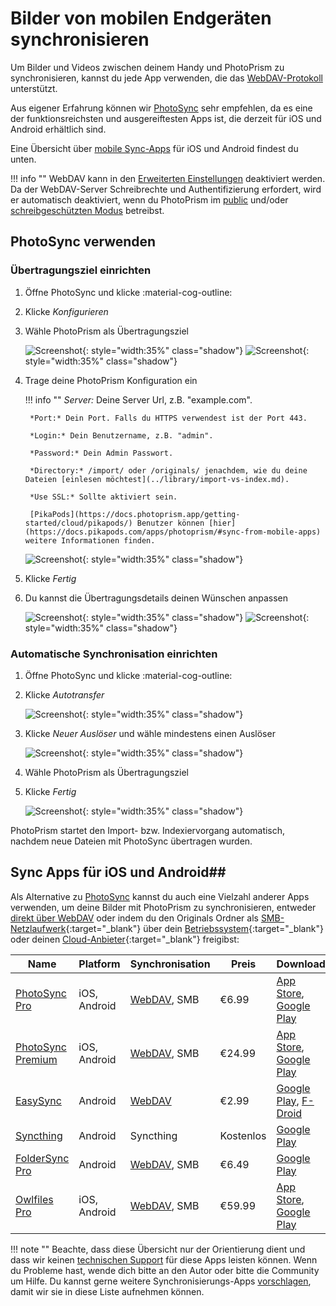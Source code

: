 # Bilder von mobilen Endgeräten synchronisieren #

Um Bilder und Videos zwischen deinem Handy und PhotoPrism zu synchronisieren, kannst du jede App verwenden, die das [WebDAV-Protokoll](./webdav.md) unterstützt.

Aus eigener Erfahrung können wir [PhotoSync](https://link.photoprism.app/photosync) sehr empfehlen, da es eine der funktionsreichsten und ausgereiftesten Apps ist, die derzeit für iOS und Android erhältlich sind.

Eine Übersicht über [mobile Sync-Apps](#sync-apps-fur-ios-und-android) für iOS und Android findest du unten.


!!! info ""
    WebDAV kann in den [Erweiterten Einstellungen](../settings/advanced.md) deaktiviert werden.
    Da der WebDAV-Server Schreibrechte und Authentifizierung erfordert, wird er automatisch deaktiviert, wenn du PhotoPrism im [public](https://docs.photoprism.app/getting-started/config-options/#authentication) und/oder [schreibgeschützten Modus](https://docs.photoprism.app/getting-started/config-options/#feature-flags) betreibst.

## PhotoSync verwenden ##

### Übertragungsziel einrichten ###

1. Öffne PhotoSync und klicke :material-cog-outline:
2. Klicke *Konfigurieren*
3. Wähle PhotoPrism als Übertragungsziel

      ![Screenshot](img/photosync-1.jpg){: style="width:35%" class="shadow"}
      ![Screenshot](img/photosync-2.jpg){: style="width:35%" class="shadow"}
   
4. Trage deine PhotoPrism Konfiguration ein

    !!! info ""
        *Server:* Deine Server Url, z.B. "example.com".

        *Port:* Dein Port. Falls du HTTPS verwendest ist der Port 443.

        *Login:* Dein Benutzername, z.B. "admin".
        
        *Password:* Dein Admin Passwort.

        *Directory:* /import/ oder /originals/ jenachdem, wie du deine Dateien [einlesen möchtest](../library/import-vs-index.md).
        
        *Use SSL:* Sollte aktiviert sein.

        [PikaPods](https://docs.photoprism.app/getting-started/cloud/pikapods/) Benutzer können [hier](https://docs.pikapods.com/apps/photoprism/#sync-from-mobile-apps) weitere Informationen finden. 

      ![Screenshot](img/photosync-3.jpg){: style="width:35%" class="shadow"}

5. Klicke *Fertig*
6. Du kannst die Übertragungsdetails deinen Wünschen anpassen
   
      ![Screenshot](img/photosync-4.jpg){: style="width:35%" class="shadow"}
      ![Screenshot](img/photosync-5.jpg){: style="width:35%" class="shadow"}
   
### Automatische Synchronisation einrichten ###
1. Öffne PhotoSync und klicke :material-cog-outline:
2. Klicke *Autotransfer*

      ![Screenshot](img/photosync-1.jpg){: style="width:35%" class="shadow"}

3. Klicke *Neuer Auslöser* und wähle mindestens einen Auslöser
   
      ![Screenshot](img/photosync-6.jpg){: style="width:35%" class="shadow"}
   
4. Wähle PhotoPrism als Übertragungsziel
5. Klicke *Fertig*

      ![Screenshot](img/photosync-7.jpg){: style="width:35%" class="shadow"}

PhotoPrism startet den Import- bzw. Indexiervorgang automatisch, nachdem neue Dateien mit PhotoSync übertragen wurden.

## Sync Apps für iOS und Android##
Als Alternative zu [PhotoSync](https://link.photoprism.app/photosync) kannst du auch eine Vielzahl anderer Apps verwenden, um deine Bilder mit PhotoPrism zu synchronisieren, entweder [direkt über WebDAV](./webdav.md#server-url) oder indem du den Originals Ordner als [SMB-Netzlaufwerk](https://ubuntu.com/server/docs/samba-as-a-file-server){:target="_blank"} über dein [Betriebssystem](https://support.microsoft.com/en-us/windows/file-sharing-over-a-network-in-windows-b58704b2-f53a-4b82-7bc1-80f9994725bf){:target="_blank"} oder deinen [Cloud-Anbieter](https://learn.microsoft.com/en-us/azure/storage/files/files-smb-protocol){:target="_blank"} freigibst:

| Name                                                                                                                            | Platform     | Synchronisation                     | Preis     | Download                                                                                                                                                                                                                |
|---------------------------------------------------------------------------------------------------------------------------------|--------------|-------------------------------------|-----------|-------------------------------------------------------------------------------------------------------------------------------------------------------------------------------------------------------------------------|
| [PhotoSync Pro](https://www.photosync-app.com/support/ios/answers/what-is-the-difference-between-photosync-pro-and-premium)     | iOS, Android | [WebDAV](#photosync-verwenden), SMB     | €6.99     | [App Store](https://link.photoprism.app/photosync-ios), [Google Play](https://link.photoprism.app/photosync-android)                                                                                                    |
| [PhotoSync Premium](https://www.photosync-app.com/support/ios/answers/what-is-the-difference-between-photosync-pro-and-premium) | iOS, Android | [WebDAV](#photosync-verwenden), SMB     | €24.99    | [App Store](https://link.photoprism.app/photosync-ios), [Google Play](https://link.photoprism.app/photosync-android)                                                                                                    |
| [EasySync](https://github.com/phpbg/easysync)                                                                                   | Android      | [WebDAV](webdav.md#server-url)      | €2.99     | [Google Play](https://play.google.com/store/apps/details?id=com.phpbg.easysync&pcampaignid=pcampaignidMKT-Other-global-all-co-prtnr-py-PartBadge-Mar2515-1), [F-Droid](https://f-droid.org/packages/com.phpbg.easysync) |
| [Syncthing](https://syncthing.net/)                                                                                             | Android      | Syncthing                           | Kostenlos | [Google Play](https://play.google.com/store/apps/details?id=com.nutomic.syncthingandroid)                                                                                                                               |
| [FolderSync Pro](https://foldersync.io/)                                                                                        | Android      | [WebDAV](webdav.md#server-url), SMB | €6.49     | [Google Play](https://play.google.com/store/apps/details?id=dk.tacit.android.foldersync.full)                                                                                                                           |
| [Owlfiles Pro](https://www.skyjos.com/owlfiles/)                                                                                | iOS, Android | [WebDAV](webdav.md#server-url), SMB | €59.99    | [App Store](https://itunes.apple.com/app/id510282524), [Google Play](https://play.google.com/store/apps/details?id=com.skyjos.apps.fileexplorerfree)                                                                    |


!!! note ""
      Beachte, dass diese Übersicht nur der Orientierung dient und dass wir keinen [technischen Support](https://www.photoprism.app/kb/getting-support) für diese Apps leisten können. Wenn du Probleme hast, wende dich bitte an den Autor oder bitte die Community um Hilfe. Du kannst gerne weitere Synchronisierungs-Apps [vorschlagen](https://github.com/photoprism/photoprism-docs/tree/master/docs/user-guide/sync/mobile-devices.md), damit wir sie in diese Liste aufnehmen können.